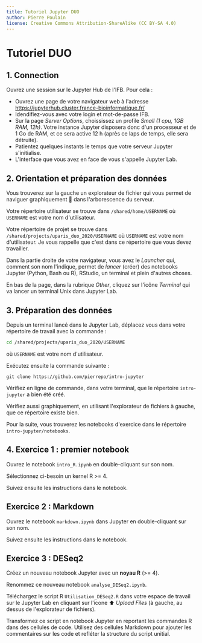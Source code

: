 ```yaml
---
title: Tutoriel Jupyter DUO
author: Pierre Poulain
license: Creative Commons Attribution-ShareAlike (CC BY-SA 4.0)
---
```


# Tutoriel DUO

## 1. Connection 
Ouvrez une session sur le Jupyter Hub de l'IFB. Pour cela :

- Ouvrez une page de votre navigateur web à l'adresse https://jupyterhub.cluster.france-bioinformatique.fr/
- Idendifiez-vous avec votre login et mot-de-passe IFB.
- Sur la page *Server Options*, choississez un profile *Small (1 cpu, 1GB RAM, 12h)*. Votre instance Jupyter disposera donc d'un processeur et de 1 Go de RAM, et ce sera active 12 h (après ce laps de temps, elle sera détruite).
- Patientez quelques instants le temps que votre serveur Jupyter s'initialise.
- L'interface que vous avez en face de vous s'appelle Jupyter Lab.

## 2. Orientation et préparation des données

Vous trouverez sur la gauche un explorateur de fichier qui vous permet de naviguer graphiquement 🥳 dans l'arborescence du serveur.

Votre répertoire utilisateur se trouve dans `/shared/home/USERNAME` où `USERNAME` est votre nom d'utilisateur.

Votre répertoire de projet se trouve dans `/shared/projects/uparis_duo_2020/USERNAME` où `USERNAME` est votre nom d'utilisateur. Je vous rappelle que c'est dans ce répertoire que vous devez travailler.

Dans la partie droite de votre navigateur, vous avez le *Launcher* qui, comment son nom l'indique, permet de *lancer* (créer) des notebooks Jupyter (Python, Bash ou R), RStudio, un terminal et plein d'autres choses.

En bas de la page, dans la rubrique *Other*, cliquez sur l'icône *Terminal* qui va lancer un terminal Unix dans Jupyter Lab.


## 3. Préparation des données

Depuis un terminal lancé dans le Jupyter Lab, déplacez vous dans votre répertoire de travail avec la commande :
```bash
cd /shared/projects/uparis_duo_2020/USERNAME
```
où `USERNAME` est votre nom d'utilisateur.

Exécutez ensuite la commande suivante : 
```
git clone https://github.com/pierrepo/intro-jupyter
```

Vérifiez en ligne de commande, dans votre terminal, que le répertoire `intro-jupyter` a bien été créé.

Vérifiez aussi graphiquement, en utilisant l'explorateur de fichiers à gauche, que ce répertoire existe bien.

Pour la suite, vous trouverez les notebooks d'exercice dans le répertoire `intro-jupyter/notebooks`.


## 4. Exercice 1 : premier notebook

Ouvrez le notebook `intro_R.ipynb` en double-cliquant sur son nom.

Sélectionnez ci-besoin un kernel R >= 4.

Suivez ensuite les instructions dans le notebook.


## Exercice 2 : Markdown

Ouvrez le notebook `markdown.ipynb` dans Jupyter en double-cliquant sur son nom. 

Suivez ensuite les instructions dans le notebook.


## Exercice 3 : DESeq2

Créez un nouveau notebook Jupyter avec un **noyau R** (>= 4).

Renommez ce nouveau notebook `analyse_DESeq2.ipynb`.

Téléchargez le script R `Utilisation_DESeq2.R` dans votre espace de travail sur le Jupyter Lab en cliquant sur l'icone ⬆️ *Upload Files* (à gauche, au dessus de l'explorateur de fichiers).

Transformez ce script en notebook Jupyter en reportant les commandes R dans des cellules de code. Utilisez des cellules Markdown pour ajouter les commentaires sur les code et refléter la structure du script unitial.



